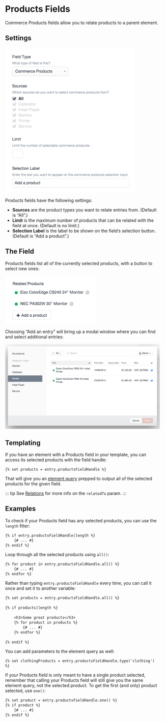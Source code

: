 # Products Fields

Commerce Products fields allow you to relate products to a parent element.

## Settings

<img src="./assets/products-field-settings.png" width="422" alt="Products field settings.">

Products fields have the following settings:

- **Sources** are the product types you want to relate entries from. (Default is “All”.)
- **Limit** is the maximum number of products that can be related with the field at once. (Default is no limit.)
- **Selection Label** is the label to be shown on the field’s selection button. (Default is “Add a product”.)

## The Field

Products fields list all of the currently selected products, with a button to select new ones:

<img src="./assets/product-field-example.png" width="297" alt="Products field">

Choosing “Add an entry” will bring up a modal window where you can find and select additional entries:

<img src="./assets/product-field-modal.png" width="600" alt="Product selection modal">

## Templating

If you have an element with a Products field in your template, you can access its selected products with the field handle:

```twig
{% set products = entry.productsFieldHandle %}
```

That will give you an [element query](https://craftcms.com/docs/3.x/element-queries.html) prepped to output all of the selected products for the given field.

::: tip
See [Relations](https://craftcms.com/docs/relations) for more info on the `relatedTo` param.
:::

## Examples

To check if your Products field has any selected products, you can use the `length` filter:

```twig
{% if entry.productsFieldHandle|length %}
    {# ... #}
{% endif %}
```

Loop through all the selected products using `all()`:

```twig
{% for product in entry.productsFieldHandle.all() %}
    {# ... #}
{% endfor %}
```

Rather than typing `entry.productsFieldHandle` every time, you can call it once and set it to another variable:

```twig
{% set products = entry.productsFieldHandle.all() %}

{% if products|length %}

    <h3>Some great products</h3>
    {% for product in products %}
        {# ... #}
    {% endfor %}

{% endif %}
```

You can add parameters to the element query as well:

```twig
{% set clothingProducts = entry.productsFieldHandle.type('clothing') %}
```

If your Products field is only meant to have a single product selected, remember that calling your Products field will still give you the same element query, not the selected product. To get the first (and only) product selected, use `one()`:

```twig
{% set product = entry.productsFieldHandle.one() %}
{% if product %}
    {# ... #}
{% endif %}
```
